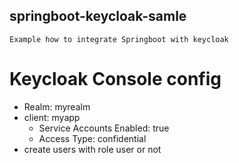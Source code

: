 ## springboot-keycloak-samle
    Example how to integrate Springboot with keycloak
# Keycloak Console config
 - Realm: myrealm
 - client: myapp
   - Service Accounts Enabled: true
   - Access Type: confidential
 - create users with role user or not

